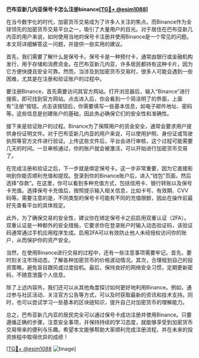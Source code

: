 **巴布亚新几内亚保号卡怎么注册binance[[TG💪+ @esim1088](https://t.me/s/esim1088)]**

在当今数字化的时代，加密货币交易成为了许多人关注的焦点。而Binance作为全球领先的加密货币交易平台之一，吸引了大量用户的目光。对于居住在巴布亚新几内亚的用户来说，如何使用当地的保号卡注册并使用Binance是一个常见的问题。本文将详细解答这一问题，并提供一些实用的建议。

首先，我们需要了解什么是保号卡。保号卡是一种预付卡，通常由银行或金融机构发行，用于存储和消费资金。在巴布亚新几内亚，许多居民都持有这种卡片，因为它方便快捷且安全可靠。然而，当涉及到加密货币交易时，很多人可能会遇到一些困难，尤其是在注册和验证账户的过程中。

要注册Binance，首先需要访问其官方网站。打开浏览器后，输入“Binance”进行搜索，即可找到官方网站。点击进入后，你会看到一个简洁明了的界面，上面有“注册”按钮。点击该按钮后，你需要填写一些基本信息，如电子邮件地址、密码等。这些信息是创建账户的基础，因此务必确保它们的安全性和准确性。

接下来是验证账户的过程。Binance为了保障用户的资金安全，通常会要求用户提供身份证明文件。对于巴布亚新几内亚的用户来说，可以使用护照、身份证或驾驶执照等官方文件进行验证。上传这些文件后，平台会进行审核，这个过程可能需要几天的时间。一旦审核通过，你的账户就会被激活，可以开始进行加密货币交易了。

在完成注册和验证之后，下一步就是绑定保号卡。这一步非常重要，因为它直接影响到你能否顺利充值和提现。登录到你的Binance账户后，进入“钱包”页面，然后选择“存款”。在这里，你可以看到多种充值方式，包括信用卡、银行转账以及保号卡充值。选择保号卡充值后，按照提示输入相关信息，比如卡号、有效期、CVV码等。需要注意的是，不同类型的保号卡可能有不同的充值限额，因此在操作前最好先查看平台的具体规定。

此外，为了确保交易的安全性，建议你在绑定保号卡之前启用双重认证（2FA）。双重认证是一种额外的安全措施，它要求你在登录账户时输入动态验证码，该验证码通常通过手机应用程序生成。启用2FA可以有效防止他人未经授权访问你的账户，从而保护你的资产安全。

当然，在使用Binance进行交易的过程中，还有一些注意事项需要牢记。首先，要时刻关注市场动态，了解各种加密货币的价格波动情况。其次，合理规划自己的投资策略，避免盲目跟风或过度投机。最后，保持良好的网络安全习惯，定期更新密码，不随意泄露个人信息。

除了上述内容外，我们还可以从其他角度探讨如何更好地利用Binance。例如，通过参与社区活动、关注官方公告等方式，可以及时获取最新的资讯和技术支持。同时，也可以尝试学习一些基本的区块链知识，提升自己对加密货币的理解能力。

总之，巴布亚新几内亚的居民完全可以通过保号卡成功注册并使用Binance。只要遵循正确的步骤，注意安全事项，并保持持续的学习态度，就能够享受到加密货币交易带来的便利与乐趣。希望本文能够帮助大家顺利完成注册流程，并在未来的投资旅程中取得优异的成绩！

[[TG💪+ @esim1088](https://t.me/s/esim1088) ![Image](https://i.postimg.cc/4NQfJmqS/Snipaste-2025-05-13-00-14-12.png)]